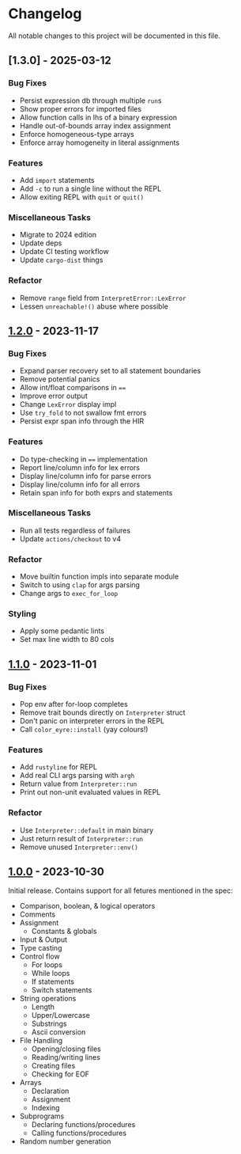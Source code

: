 # Changelog

All notable changes to this project will be documented in this file.

## [1.3.0] - 2025-03-12

### Bug Fixes

- Persist expression db through multiple `run`s
- Show proper errors for imported files
- Allow function calls in lhs of a binary expression
- Handle out-of-bounds array index assignment
- Enforce homogeneous-type arrays
- Enforce array homogeneity in literal assignments

### Features

- Add `import` statements
- Add `-c` to run a single line without the REPL
- Allow exiting REPL with `quit` or `quit()`

### Miscellaneous Tasks

- Migrate to 2024 edition
- Update deps
- Update CI testing workflow
- Update `cargo-dist` things

### Refactor

- Remove `range` field from `InterpretError::LexError`
- Lessen `unreachable!()` abuse where possible

## [1.2.0] - 2023-11-17

### Bug Fixes

- Expand parser recovery set to all statement boundaries
- Remove potential panics
- Allow int/float comparisons in `==`
- Improve error output
- Change `LexError` display impl
- Use `try_fold` to not swallow fmt errors
- Persist expr span info through the HIR

### Features

- Do type-checking in `==` implementation
- Report line/column info for lex errors
- Display line/column info for parse errors
- Display line/column info for all errors
- Retain span info for both exprs and statements

### Miscellaneous Tasks

- Run all tests regardless of failures
- Update `actions/checkout` to v4

### Refactor

- Move builtin function impls into separate module
- Switch to using `clap` for args parsing
- Change args to `exec_for_loop`

### Styling

- Apply some pedantic lints
- Set max line width to 80 cols

## [1.1.0] - 2023-11-01

### Bug Fixes

- Pop env after for-loop completes
- Remove trait bounds directly on `Interpreter` struct
- Don't panic on interpreter errors in the REPL
- Call `color_eyre::install` (yay colours!)

### Features

- Add `rustyline` for REPL
- Add real CLI args parsing with `argh`
- Return value from `Interpreter::run`
- Print out non-unit evaluated values in REPL

### Refactor

- Use `Interpreter::default` in main binary
- Just return result of `Interpreter::run`
- Remove unused `Interpreter::env()`

## [1.0.0] - 2023-10-30

Initial release. Contains support for all fetures mentioned in the spec:

- Comparison, boolean, & logical operators
- Comments
- Assignment
  - Constants & globals
- Input & Output
- Type casting
- Control flow
  - For loops
  - While loops
  - If statements
  - Switch statements
- String operations
  - Length
  - Upper/Lowercase
  - Substrings
  - Ascii conversion
- File Handling
  - Opening/closing files
  - Reading/writing lines
  - Creating files
  - Checking for EOF
- Arrays
  - Declaration
  - Assignment
  - Indexing
- Subprograms
  - Declaring functions/procedures
  - Calling functions/procedures
- Random number generation

<!-- generated by git-cliff -->
[1.0.0]: https://github.com/Clay-6/ocrlang/releases/tag/v1.0.0
[1.1.0]: https://github.com/Clay-6/ocrlang/releases/tag/v1.1.0
[1.2.0]: https://github.com/Clay-6/ocrlang/releases/tag/v1.2.0
